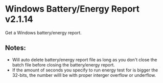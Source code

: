 # Windows Battery/Energy Report v2.1.14
Get a Windows battery/energy report.

## Notes:
- Will auto delete battery/energy report file as long as you don't close the batch file before closing the battery/energy report.
- If the amount of seconds you specify to run energy test for is bigger the 32-bits, the number willl be with proper interger overflow or underflow.

